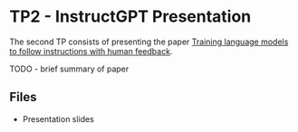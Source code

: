 # TP2 - InstructGPT Presentation

The second TP consists of presenting the paper [Training language models to follow instructions with human feedback](https://arxiv.org/abs/2203.02155).

TODO - brief summary of paper


## Files

* Presentation slides